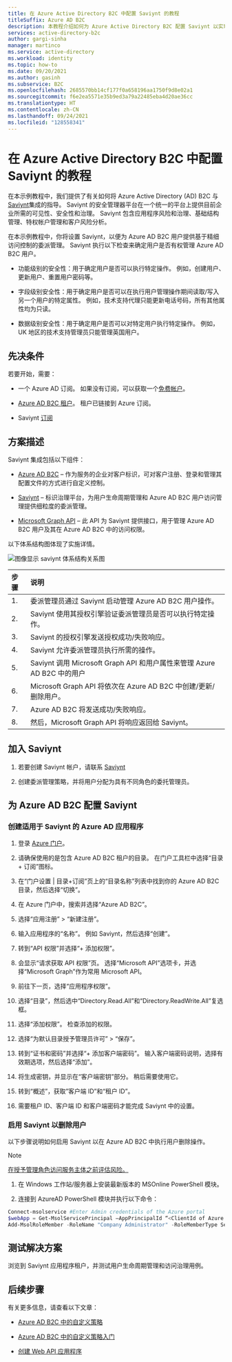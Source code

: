 ```yaml
---
title: 在 Azure Active Directory B2C 中配置 Saviynt 的教程
titleSuffix: Azure AD B2C
description: 本教程介绍如何为 Azure Active Directory B2C 配置 Saviynt 以实现跨应用程序集成，从而简化 IT 新式化，提高安全性、合规性并推进治理。 
services: active-directory-b2c
author: gargi-sinha
manager: martinco
ms.service: active-directory
ms.workload: identity
ms.topic: how-to
ms.date: 09/20/2021
ms.author: gasinh
ms.subservice: B2C
ms.openlocfilehash: 2685570bb14cf177f0a658196aa1750f9d8e02a1
ms.sourcegitcommit: f6e2ea5571e35b9ed3a79a22485eba4d20ae36cc
ms.translationtype: HT
ms.contentlocale: zh-CN
ms.lasthandoff: 09/24/2021
ms.locfileid: "128558341"
---
```

# <a name="tutorial-for-configuring-saviynt-with-azure-active-directory-b2c"></a>在 Azure Active Directory B2C 中配置 Saviynt 的教程

在本示例教程中，我们提供了有关如何将 Azure Active Directory (AD) B2C 与 [Saviynt](https://saviynt.com/integrations/azure-ad/for-b2c/)集成的指导。 Saviynt 的安全管理器平台在一个统一的平台上提供目前企业所需的可见性、安全性和治理。 Saviynt 包含应用程序风险和治理、基础结构管理、特权帐户管理和客户风险分析。

在本示例教程中，你将设置 Saviynt，以便为 Azure AD B2C 用户提供基于精细访问控制的委派管理。 Saviynt 执行以下检查来确定用户是否有权管理 Azure AD B2C 用户。

- 功能级别的安全性：用于确定用户是否可以执行特定操作。 例如，创建用户、更新用户、重置用户密码等。

- 字段级别安全性：用于确定用户是否可以在执行用户管理操作期间读取/写入另一个用户的特定属性。 例如，技术支持代理只能更新电话号码，所有其他属性均为只读。

- 数据级别安全性：用于确定用户是否可以对特定用户执行特定操作。 例如，UK 地区的技术支持管理员只能管理英国用户。

## <a name="prerequisites"></a>先决条件

若要开始，需要：

- 一个 Azure AD 订阅。 如果没有订阅，可以获取一个[免费帐户](https://azure.microsoft.com/free/)。

- [Azure AD B2C 租户](./tutorial-create-tenant.md)。 租户已链接到 Azure 订阅。

- Saviynt [订阅](https://saviynt.com/contact-us/)

## <a name="scenario-description"></a>方案描述

Saviynt 集成包括以下组件：

- [Azure AD B2C](https://azure.microsoft.com/services/active-directory/external-identities/b2c/) – 作为服务的企业对客户标识，可对客户注册、登录和管理其配置文件的方式进行自定义控制。

- [Saviynt](https://saviynt.com/integrations/azure-ad/for-b2c/) – 标识治理平台，为用户生命周期管理和 Azure AD B2C 用户访问管理提供细粒度的委派管理。  

- [Microsoft Graph API](/graph/use-the-api) – 此 API 为 Saviynt 提供接口，用于管理 Azure AD B2C 用户及其在 Azure AD B2C 中的访问权限。

以下体系结构图体现了实施详情。

![图像显示 saviynt 体系结构关系图](./media/partner-saviynt/saviynt-architecture-diagram.png)

|步骤 | 说明 |
|:-----| :-----------|
| 1. | 委派管理员通过 Saviynt 启动管理 Azure AD B2C 用户操作。
| 2. | Saviynt 使用其授权引擎验证委派管理员是否可以执行特定操作。
| 3. | Saviynt 的授权引擎发送授权成功/失败响应。
| 4. | Saviynt 允许委派管理员执行所需的操作。
| 5. | Saviynt 调用 Microsoft Graph API 和用户属性来管理 Azure AD B2C 中的用户
| 6. | Microsoft Graph API 将依次在 Azure AD B2C 中创建/更新/删除用户。
| 7. | Azure AD B2C 将发送成功/失败响应。
| 8. | 然后，Microsoft Graph API 将响应返回给 Saviynt。

## <a name="onboard-with-saviynt"></a>加入 Saviynt

1. 若要创建 Saviynt 帐户，请联系 [Saviynt](https://saviynt.com/contact-us/)

2. 创建委派管理策略，并将用户分配为具有不同角色的委托管理员。

## <a name="configure-azure-ad-b2c-with-saviynt"></a>为 Azure AD B2C 配置 Saviynt

### <a name="create-an-azure-ad-application-for-saviynt"></a>创建适用于 Saviynt 的 Azure AD 应用程序

1. 登录 [Azure 门户](https://portal.azure.com/#home)。
1. 请确保使用的是包含 Azure AD B2C 租户的目录。 在门户工具栏中选择“目录 + 订阅”图标。
1. 在“门户设置 | 目录+订阅”页上的“目录名称”列表中找到你的 Azure AD B2C 目录，然后选择“切换”。
1. 在 Azure 门户中，搜索并选择“Azure AD B2C”。
1. 选择“应用注册” > “新建注册”。
1. 输入应用程序的“名称”。 例如 Saviynt，然后选择“创建”。
1. 转到“API 权限”并选择“+ 添加权限”。
1. 会显示“请求获取 API 权限”页。 选择“Microsoft API”选项卡，并选择“Microsoft Graph”作为常用 Microsoft API。
1. 前往下一页，选择“应用程序权限”。
1. 选择“目录”，然后选中“Directory.Read.All”和“Directory.ReadWrite.All”复选框。
1. 选择“添加权限”。 检查添加的权限。
1. 选择“为默认目录授予管理员许可” > “保存”。
1. 转到“证书和密码”并选择“+ 添加客户端密码”。 输入客户端密码说明，选择有效期选项，然后选择“添加”。
1. 将生成密钥，并显示在“客户端密钥”部分。 稍后需要使用它。

1. 转到“概述”，获取”客户端 ID”和“租户 ID”。
1. 需要租户 ID、客户端 ID 和客户端密码才能完成 Saviynt 中的设置。

### <a name="enable-saviynt-to-delete-users"></a>启用 Saviynt 以删除用户

以下步骤说明如何启用 Saviynt 以在 Azure AD B2C 中执行用户删除操作。

>[!NOTE]
>[在授予管理角色访问服务主体之前评估风险。](../active-directory/develop/app-objects-and-service-principals.md)

1. 在 Windows 工作站/服务器上安装最新版本的 MSOnline PowerShell 模块。

2. 连接到 AzureAD PowerShell 模块并执行以下命令：

```powershell
Connect-msolservice #Enter Admin credentials of the Azure portal
$webApp = Get-MsolServicePrincipal –AppPrincipalId “<ClientId of Azure AD Application>”
Add-MsolRoleMember -RoleName "Company Administrator" -RoleMemberType ServicePrincipal -RoleMemberObjectId $webApp.ObjectId
```

## <a name="test-the-solution"></a>测试解决方案

浏览到 Saviynt 应用程序租户，并测试用户生命周期管理和访问治理用例。

## <a name="next-steps"></a>后续步骤

有关更多信息，请查看以下文章：

- [Azure AD B2C 中的自定义策略](./custom-policy-overview.md)

- [Azure AD B2C 中的自定义策略入门](tutorial-create-user-flows.md?pivots=b2c-custom-policy)

- [创建 Web API 应用程序](./add-web-api-application.md)